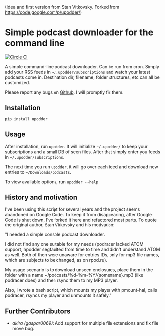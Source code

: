 (Idea and first version from Stan Vitkovsky. Forked from https://code.google.com/p/upodder/)

# Simple podcast downloader for the command line

[![Circle CI](https://circleci.com/gh/m3nu/upodder.svg?style=svg)](https://circleci.com/gh/m3nu/upodder)

A simple command-line podcast downloader. Can be run from cron. Simply add your RSS feeds in `~/.upodder/subscriptions` and watch your latest podcasts come in. Destination dir, filename, folder structures, etc can all be customized.

Please report any bugs on [Github](https://github.com/manuelRiel/upodder). I will promptly fix them.

## Installation

`pip install upodder`

## Usage

After installation, run `upodder`. It will initialize `~/.upodder/` to keep your subscriptions and a small DB of seen files. After that simply enter you feeds in `~/.upodder/subscriptions`.

The next time you run `upodder`, it will go over each feed and download new entries to `~/Downloads/podcasts`.

To view available options, run `upodder --help`

## History and motivation

I've been using this script for several years and the project seems abandoned on Google Code. To keep it from disappearing, after Google Code is shut down, I've forked it here and refactored most parts. To quote the original author, Stan Vitkovsky and his motivation:

"I needed a simple console podcast downloader.

I did not find any one suitable for my needs (podracer lacked ATOM support, hpodder segfaulted from time to time and didn't understand ATOM as well. Both of then were unaware for entries IDs, only for mp3 file names, which are subjects to be changed, as on rpod.ru).

My usage scenario is to download unseen enclosures, place them in the folder with a name ~/podcasts/%d-%m-%Y/{somename}.mp3 (like podracer does) and then rsync them to my MP3 player.

Also, I wrote a bash script, which mounts my player with pmount-hal, calls podracer, rsyncs my player and unmounts it safely."

## Further Contributors

- *akira (gaspar0069)*: Add support for multiple file extensions and fix file move bug.


